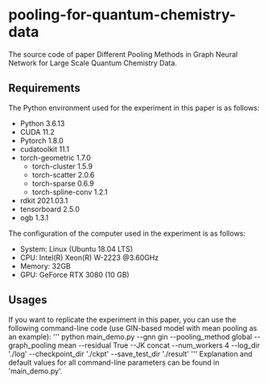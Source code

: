 # pooling-for-quantum-chemistry-data
The source code of paper Different Pooling Methods in Graph Neural Network for Large Scale Quantum Chemistry Data. 

## Requirements
The Python environment used for the experiment in this paper is as follows:
- Python  3.6.13
- CUDA  11.2
- Pytorch  1.8.0
- cudatoolkit  11.1
- torch-geometric  1.7.0
    - torch-cluster  1.5.9 
    - torch-scatter  2.0.6
    - torch-sparse  0.6.9
    - torch-spline-conv  1.2.1
- rdkit  2021.03.1
- tensorboard  2.5.0
- ogb  1.3.1

The configuration of the computer used in the experiment is as follows:
- System: Linux (Ubuntu 18.04 LTS)
- CPU: Intel(R) Xeon(R) W-2223 @3.60GHz
- Memory: 32GB
- GPU: GeForce RTX 3080 (10 GB)

## Usages
If you want to replicate the experiment in this paper, you can use the following command-line code (use GIN-based model with mean pooling as an example):
'''
python main_demo.py --gnn gin --pooling_method global --graph_pooling mean --residual True --JK concat --num_workers 4 --log_dir './log' --checkpoint_dir './ckpt' --save_test_dir './result'
'''
Explanation and default values for all command-line parameters can be found in 'main_demo.py'.
